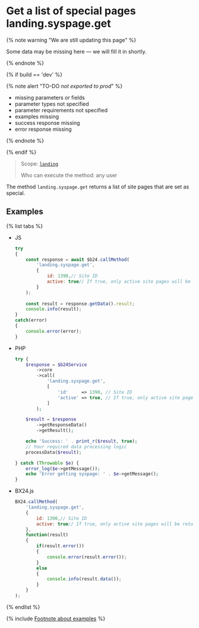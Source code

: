 # Get a list of special pages landing.syspage.get

{% note warning "We are still updating this page" %}

Some data may be missing here — we will fill it in shortly.

{% endnote %}

{% if build == 'dev' %}

{% note alert "TO-DO _not exported to prod_" %}

- missing parameters or fields
- parameter types not specified
- parameter requirements not specified
- examples missing
- success response missing
- error response missing

{% endnote %}

{% endif %}

> Scope: [`landing`](../../../scopes/permissions.md)
>
> Who can execute the method: any user

The method `landing.syspage.get` returns a list of site pages that are set as special.

## Examples

{% list tabs %}

- JS

    ```js
    try
    {
    	const response = await $b24.callMethod(
    		'landing.syspage.get',
    		{
    			id: 1390,// Site ID
    			active: true// If true, only active site pages will be returned (default is all)
    		}
    	);
    	
    	const result = response.getData().result;
    	console.info(result);
    }
    catch(error)
    {
    	console.error(error);
    }
    ```

- PHP

    ```php
    try {
        $response = $b24Service
            ->core
            ->call(
                'landing.syspage.get',
                [
                    'id'     => 1390, // Site ID
                    'active' => true, // If true, only active site pages will be returned (default is all)
                ]
            );
    
        $result = $response
            ->getResponseData()
            ->getResult();
    
        echo 'Success: ' . print_r($result, true);
        // Your required data processing logic
        processData($result);
    
    } catch (Throwable $e) {
        error_log($e->getMessage());
        echo 'Error getting syspage: ' . $e->getMessage();
    }
    ```

- BX24.js

    ```js
    BX24.callMethod(
        'landing.syspage.get',
        {
            id: 1390,// Site ID
            active: true// If true, only active site pages will be returned (default is all)
        },
        function(result)
        {
            if(result.error())
            {
                console.error(result.error());
            }
            else
            {
                console.info(result.data());
            }
        }
    );
    ```

{% endlist %}

{% include [Footnote about examples](../../../../_includes/examples.md) %}